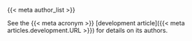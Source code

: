 {{< meta author_list >}}

See the {{< meta acronym >}} [development article]({{< meta articles.development.URL >}}) for details on its authors.

<!-- #TODO -->